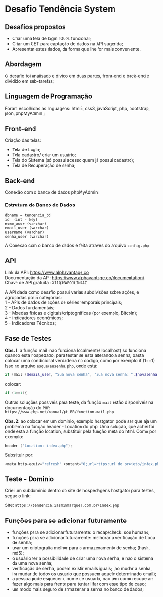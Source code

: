 # Desafio Tendência System

## Desafios propostos
* Criar uma tela de login 100% funcional;
* Criar um GET para captação de dados na API sugerida; 
* Apresentar estes dados, da forma que lhe for mais conveniente.


## Abordagem
O desafio foi analisado e divido em duas partes, front-end e back-end e dividido em sub-tarefas;

## Linguagem de Programação
Foram escolhidas as linguagens: html5, css3, javaScript, php, bootstrap, json, phpMyAdmin ;

## Front-end
Criação das telas:
* Tela de Login;
* Tela cadastro/ criar um usuário;
* Tela do Sistema (só possui acesso quem já possui cadastro);
* Tela de Recuperação de senha;

## Back-end
Conexão com o banco de dados phpMyAdmin;
### Estrutura do Banco de Dados 

```mysql
dbname = tendencia_bd
id  (int - key)
nome_user (varchar)
email_user (varchar)
username (varchar)
senha_user (varchar)
```
A Conexao com o banco de dados é feita atraves do arquivo `config.php`

## API

Link da API: https://www.alphavantage.co <br>
Documentação da API: https://www.alphavantage.co/documentation/ <br>
Chave de API gratuita : `XI1QJSWPOJLIN9AZ` <br>


A API dada como desafio possui varias subdivisões sobre ações, e agrupadas por 5 categorias: <br>
1 - APIs de dados de ações de séries temporais principais; <br>
2 -  Dados fundamentais; <br>
3 -  Moedas físicas e digitais/criptográficas (por exemplo, Bitcoin); <br>
4 - Indicadores econômicos; <br>
5 - Indicadores Técnicos; <br>


## Fase de Testes
**Obs. 1**: a função mail (nao funciona localmente/ localhost) so funciona quando esta hospedado, para testar se esta alterando a senha, basta colocar uma condicional verdadeira no codigo, como por exemplo if (1==1)
Isso no arquivo `esqueceusenha.php`, onde está:

```powershell
if (mail ($email_user, "Sua nova senha", "Sua nova senha: ".$novasenha)){
```
colocar:
```powershell
if (1==1){
```
Outras soluções possiveis para teste, da função `mail` estão disponiveis na documentação do `PHP`: `https://www.php.net/manual/pt_BR/function.mail.php`


**Obs. 2**: ao colocar em um dominio, exemplo hostgator, pode ser que aja um problema na função header - Location do php. 
Uma solução, que achei foi onde esta a função location, substituir pela função meta do html. Como por exemplo:

```powershell
header ("Location: index.php");
```

Substituir por:

```powershell
<meta http-equiv="refresh" content="0;url=https:url_do_projeto/index.php">
```

## Teste - Dominio

Criei um subdominio dentro do site de hospedagens hostgator para testes, segue o link:<br>

Site: `https://tendencia.iasminmarques.com.br/index.php`



## Funções para se adicionar futuramente
* funções para se adicionar futuramente: o recap/check: sou humano; <br>
* funções para se adicionar futuramente: melhorar a verificação de troca de senha; <br>
* usar um criptografia melhor para o armazenamento de senha; (hash, md5); <br>
* o usuário ter a possibilidade de criar uma nova senha, e nao o sistema da uma nova senha; <br>
* verificação de senha, podem existir emails iguais; (ao mudar a senha, ira mudar de todos os usuario que possuem aquele determinado email); <br>
* a pessoa pode esquecer o nome de usuario, nao tem como recuperar: fazer algo mais para frente para tentar lifar com esse tipo de caso; <br>
* um modo mais seguro de armazenar a senha no banco de dados;